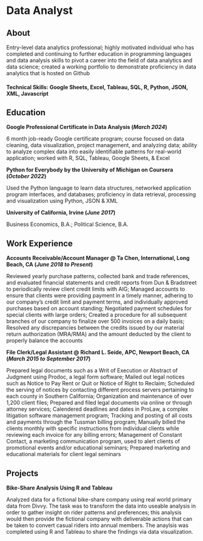 # Data Analyst 


## About 

Entry-level data analytics professional; highly motivated individual who has completed and continuing to further education in programming languages and data analysis skills to pivot a career into the field of data analytics and data science; created a working portfolio to demonstrate proficiency in data analytics that is hosted on Github


#### Technical Skills: Google Sheets, Excel, Tableau, SQL, R, Python, JSON, XML, Javascript


## Education

**Google Professional Certificate in Data Analysis (_March 2024_)** 

6 month job-ready Google certificate program; course focused on data cleaning, data visualization, project management, and analyzing data; ability to analyze complex data into easily identifiable patterns for real-world application; worked with R, SQL, Tableau, Google Sheets, & Excel  

**Python for Everybody by the University of Michigan on Coursera (_October 2022_)**

Used the Python language to learn data structures, networked application program interfaces, and databases; proficiency in data retrieval, processing and visualization using Python, JSON & XML

**University of California, Irvine (_June 2017_)**

Business Economics, B.A.; Political Science, B.A. 


## Work Experience 

**Accounts Receivable/Account Manager @ Ta Chen, International, Long Beach, CA (_June 2018 to Present_)**

Reviewed yearly purchase patterns, collected bank and trade references, and evaluated financial statements and credit reports from Dun & Bradstreet to periodically review client credit limits with AIG; Managed accounts to ensure that clients were providing payment in a timely manner, adhering to our company’s credit limit and payment terms, and individually approved purchases based on account standing; Negotiated payment schedules for special clients with large orders; Created a procedure for all subsequent branches of our company to finalize over 500 invoices on a daily basis; Resolved any discrepancies between the credits issued by our material return authorization (MRA/RMA) and the amount deducted by the client to properly balance the accounts

**File Clerk/Legal Assistant @ Richard L. Seide, APC,  Newport Beach, CA (_March 2015 to September 2017_)**

Prepared legal documents such as a Writ of Execution or Abstract of Judgment using Prodoc, a legal form software; Mailed out legal notices such as Notice to Pay Rent or Quit or Notice of Right to Reclaim;  Scheduled the serving of notices by contacting different process servers pertaining to each county in Southern California; Organization and maintenance of over 1,200 client files; Prepared and filed legal documents via online or through attorney services; Calendered deadlines and dates in ProLaw, a complex litigation software management program; Tracking and posting of all costs and payments through the Tussman billing program; Manually billed the clients monthly with specific instructions from individual clients while reviewing each invoice for any billing errors; Management of Constant Contact, a marketing communication program, used to alert clients of promotional events and/or educational seminars; Prepared marketing and educational materials for client legal seminars

## Projects 

**Bike-Share Analysis Using R and Tableau** 

Analyzed data for a fictional bike-share company using real world primary data from Divvy. The task was to transform the data into useable analysis in order to gather insight on rider patterns and preferences; this analysis would then provide the fictional company with deliverable actions that can be taken to convert casual riders into annual members. The anaylsis was completed using R and Tableau to share the findings via data visualization. 
